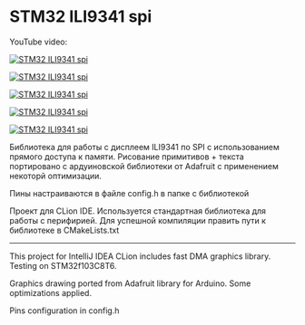 # STM32 ILI9341 spi

YouTube video:

[![STM32 ILI9341 spi](http://img.youtube.com/vi/5nLQ-VqMv-g/0.jpg)](http://www.youtube.com/watch?v=5nLQ-VqMv-g "Oscilloscope using this library")

[![STM32 ILI9341 spi](http://img.youtube.com/vi/XFrHwLjROr4/0.jpg)](http://www.youtube.com/watch?v=XFrHwLjROr4 "Transparent text background")

[![STM32 ILI9341 spi](http://img.youtube.com/vi/-2-tuqgc90k/0.jpg)](http://www.youtube.com/watch?v=-2-tuqgc90k "STM32 ILI9341 spi")

[![STM32 ILI9341 spi](http://img.youtube.com/vi/VElKhOf8idg/0.jpg)](http://www.youtube.com/watch?v=VElKhOf8idg "Large characters fast drawing")

[![STM32 ILI9341 spi](http://img.youtube.com/vi/rGp42LGF05A/0.jpg)](http://www.youtube.com/watch?v=rGp42LGF05A "Hardware scrolling")

Библиотека для работы с дисплеем ILI9341 по SPI с использованием прямого доступа к памяти.
Рисование примитивов + текста портировано с ардуиновской библиотеки от Adafruit с применением некоторй оптимизации.

Пины настраиваются в файле config.h в папке с библиотекой

Проект для CLion IDE.
Используется стандартная библиотека для работы с перифирией.
Для успешной компиляции править пути к библиотеке в CMakeLists.txt

---

This project for IntelliJ IDEA CLion includes fast DMA graphics library.
Testing on STM32f103C8T6.

Graphics drawing ported from Adafruit library for Arduino.
Some optimizations applied.

Pins configuration in config.h

